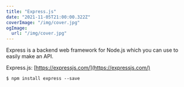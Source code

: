 ```yaml
---
title: "Express.js"
date: "2021-11-05T21:00:00.322Z"
coverImage: "/img/cover.jpg"
ogImage:
  url: "/img/cover.jpg"
---
```


Express is a backend web framework for Node.js which you can use to easily make an API.

Express.js: [https://expressjs.com/](https://expressjs.com/)

```
$ npm install express --save
```
